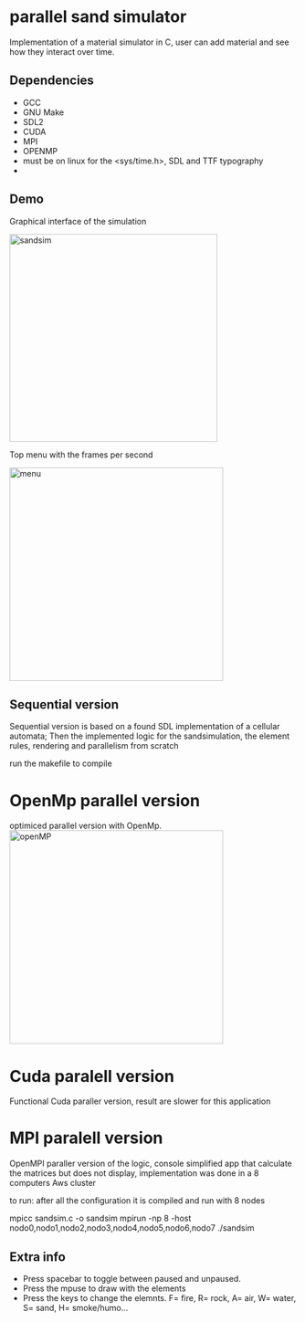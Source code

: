 # parallel sand simulator
Implementation of a material simulator in C, user can add material and see how they interact over time.

## Dependencies
* GCC
* GNU Make
* SDL2
* CUDA
* MPI
* OPENMP
* must be on linux for the <sys/time.h>, SDL and TTF typography 
* 
## Demo
Graphical interface of the simulation

<img width="364" alt="sandsim" src="https://user-images.githubusercontent.com/80784724/153083285-99e0e162-d3ab-4130-b7ca-eee35bf88c18.png">

Top menu with the frames per second 

<img width="374" alt="menu" src="https://user-images.githubusercontent.com/80784724/153083517-486992f2-19fe-4f26-8cb8-1f14716f0cc1.png">

## Sequential version

Sequential version is based on a found SDL implementation of a cellular automata; Then the implemented logic for the sandsimulation, the element rules, rendering and parallelism from scratch

run the makefile to compile

# OpenMp parallel version

optimiced parallel version with OpenMp.
<img width="374" alt="openMP" src="https://user-images.githubusercontent.com/80784724/153083403-7c9871f5-2bea-4562-87e4-cfaf6ddd11f0.png">

# Cuda paralell version

Functional Cuda paraller version, result are slower for this application

# MPI paralell version

OpenMPI paraller version of the logic, console simplified app that calculate the matrices but does not display, implementation was done in a 8 computers Aws cluster

to run: after all the configuration it is compiled and run with 8 nodes

mpicc sandsim.c -o sandsim
mpirun -np 8 -host nodo0,nodo1,nodo2,nodo3,nodo4,nodo5,nodo6,nodo7 ./sandsim

## Extra info

* Press spacebar to toggle between paused and unpaused.
* Press the mpuse to draw with the elements
* Press the keys to change the elemnts.
F= fire, R= rock, A= air, W= water, S= sand, H= smoke/humo...




